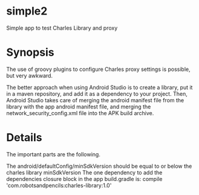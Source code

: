 # simple2
Simple app to test Charles Library and proxy

# Synopsis
The use of groovy plugins to configure Charles proxy settings is possible, but very awkward.

The better approach when using Android Studio is to create a library, put it in a maven repository, and add it as a dependency to your project.  Then, Android Studio takes care of merging the android manifest file from the library with the app android manifest file, and merging the network_security_config.xml file into the APK build archive.

# Details
The important parts are the following.

The android/defaultConfig/minSdkVersion should be equal to or below the charles library minSdkVersion
The one dependency to add the dependencies closure block in the app build.gradle is:
compile 'com.robotsandpencils:charles-library:1.0'
